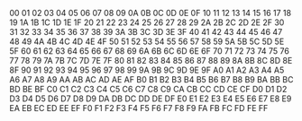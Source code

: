 00 01	02 03 04 05 06 07
08 09 0A 0B 0C 0D 0E 0F
10 11 12 13 14 15	16 17
18 19 1A 1B 1C 1D 1E 1F
20 21 22 23 24 25 26 27
28 29	2A 2B 2C 2D 2E 2F
30 31 32 33 34 35 36 37
38 39 3A 3B 3C 3D	3E 3F
40 41 42 43 44 45 46 47
48 49 4A 4B 4C 4D 4E 4F
50 51 52 53 54 55 56 57
58 59 5A 5B	5C 5D 5E 5F
60 61 62 63 64 65 66 67
68 69 6A 6B 6C 6D 6E 6F
70 71 72 73 74 75 76 77
78 79 7A 7B 7C 7D 7E 7F
80 81 82 83	84 85 86 87
88 89 8A 8B 8C 8D 8E 8F
90 91 92 93 94 95 96 97
98 99 9A 9B 9C 9D 9E 9F
A0 A1 A2 A3 A4 A5 A6 A7
A8 A9 AA AB AC AD AE AF
B0 B1 B2 B3 B4 B5	B6 B7
B8 B9 BA BB BC BD BE BF
C0 C1 C2 C3 C4 C5 C6 C7
C8 C9	CA CB CC CD CE CF
D0 D1 D2 D3 D4 D5 D6 D7
D8 D9 DA DB DC DD	DE DF
E0 E1 E2 E3 E4 E5 E6 E7
E8 E9 EA EB EC ED EE EF
F0 F1	F2 F3 F4 F5 F6 F7
F8 F9 FA FB FC FD FE FF
